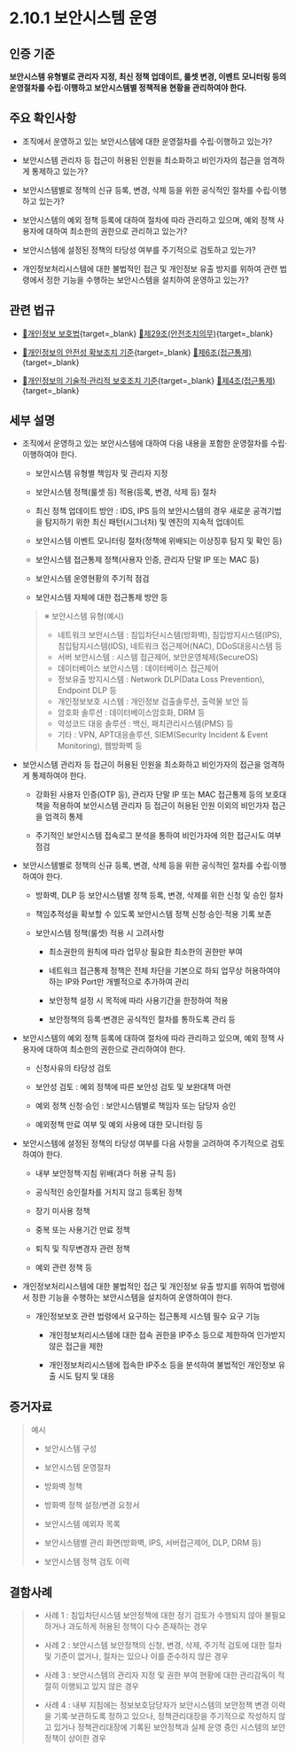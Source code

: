 # 2.10.1 보안시스템 운영

## 인증 기준

**보안시스템 유형별로 관리자 지정, 최신 정책 업데이트, 룰셋 변경, 이벤트 모니터링 등의 운영절차를 수립·이행하고 보안시스템별 정책적용 현황을 관리하여야 한다.**

## 주요 확인사항

- 조직에서 운영하고 있는 보안시스템에 대한 운영절차를 수립·이행하고 있는가?

- 보안시스템 관리자 등 접근이 허용된 인원을 최소화하고 비인가자의 접근을 엄격하게 통제하고 있는가?

- 보안시스템별로 정책의 신규 등록, 변경, 삭제 등을 위한 공식적인 절차를 수립·이행하고 있는가?

- 보안시스템의 예외 정책 등록에 대하여 절차에 따라 관리하고 있으며, 예외 정책 사용자에 대하여 최소한의 권한으로 관리하고 있는가?

- 보안시스템에 설정된 정책의 타당성 여부를 주기적으로 검토하고 있는가?

- 개인정보처리시스템에 대한 불법적인 접근 및 개인정보 유출 방지를 위하여 관련 법령에서 정한 기능을 수행하는 보안시스템을 설치하여 운영하고 있는가?

## 관련 법규

- [🔗개인정보 보호법](https://www.law.go.kr/법령/개인정보보호법/(20200805,16930,20200204)/제29조 "새 창에서 열기"){target=_blank} [🔗제29조(안전조치의무)](https://www.law.go.kr/법령/개인정보보호법/제29조 "새 창에서 열기"){target=_blank}

- [🔗개인정보의 안전성 확보조치 기준](https://www.law.go.kr/행정규칙/(개인정보보호위원회)개인정보의안전성확보조치기준/(2021-2,20210915)/제6조 "새 창에서 열기"){target=_blank} [🔗제6조(접근통제)](https://www.law.go.kr/행정규칙/(개인정보보호위원회)개인정보의안전성확보조치기준/제6조 "새 창에서 열기"){target=_blank}

- [🔗개인정보의 기술적·관리적 보호조치 기준](https://www.law.go.kr/행정규칙/(개인정보보호위원회)개인정보의기술적·관리적보호조치기준/(2021-3,20210915)/제4조 "새 창에서 열기"){target=_blank} [🔗제4조(접근통제)](https://www.law.go.kr/행정규칙/(개인정보보호위원회)개인정보의기술적·관리적보호조치기준/제4조 "새 창에서 열기"){target=_blank}

## 세부 설명

- 조직에서 운영하고 있는 보안시스템에 대하여 다음 내용을 포함한 운영절차를 수립·이행하여야 한다.

    - 보안시스템 유형별 책임자 및 관리자 지정

    - 보안시스템 정책(룰셋 등) 적용(등록, 변경, 삭제 등) 절차

    - 최신 정책 업데이트 방안 : IDS, IPS 등의 보안시스템의 경우 새로운 공격기법을 탐지하기 위한 최신 패턴(시그너처) 및 엔진의 지속적 업데이트

    - 보안시스템 이벤트 모니터링 절차(정책에 위배되는 이상징후 탐지 및 확인 등)

    - 보안시스템 접근통제 정책(사용자 인증, 관리자 단말 IP 또는 MAC 등)

    - 보안시스템 운영현황의 주기적 점검

    - 보안시스템 자체에 대한 접근통제 방안 등
    >
    > ※ 보안시스템 유형(예시)
    >
    > - 네트워크 보안시스템 : 침입차단시스템(방화벽), 침입방지시스템(IPS), 침입탐지시스템(IDS), 네트워크 접근제어(NAC), DDoS대응시스템 등
    > - 서버 보안시스템 : 시스템 접근제어, 보안운영체제(SecureOS)
    > - 데이터베이스 보안시스템 : 데이터베이스 접근제어
    > - 정보유출 방지시스템 : Network DLP(Data Loss Prevention), Endpoint DLP 등
    > - 개인정보보호 시스템 : 개인정보 검출솔루션, 출력물 보안 등
    > - 암호화 솔루션 : 데이터베이스암호화, DRM 등
    > - 악성코드 대응 솔루션 : 백신, 패치관리시스템(PMS) 등
    > - 기타 : VPN, APT대응솔루션, SIEM(Security Incident & Event Monitoring), 웹방화벽 등

- 보안시스템 관리자 등 접근이 허용된 인원을 최소화하고 비인가자의 접근을 엄격하게 통제하여야 한다.

    - 강화된 사용자 인증(OTP 등), 관리자 단말 IP 또는 MAC 접근통제 등의 보호대책을 적용하여 보안시스템 관리자 등 접근이 허용된 인원 이외의 비인가자 접근을 엄격히 통제

    - 주기적인 보안시스템 접속로그 분석을 통하여 비인가자에 의한 접근시도 여부 점검

- 보안시스템별로 정책의 신규 등록, 변경, 삭제 등을 위한 공식적인 절차를 수립·이행하여야 한다.

    - 방화벽, DLP 등 보안시스템별 정책 등록, 변경, 삭제를 위한 신청 및 승인 절차

    - 책임추적성을 확보할 수 있도록 보안시스템 정책 신청·승인·적용 기록 보존

    - 보안시스템 정책(룰셋) 적용 시 고려사항

        - 최소권한의 원칙에 따라 업무상 필요한 최소한의 권한만 부여

        - 네트워크 접근통제 정책은 전체 차단을 기본으로 하되 업무상 허용하여야 하는 IP와 Port만 개별적으로 추가하여 관리

        - 보안정책 설정 시 목적에 따라 사용기간을 한정하여 적용

        - 보안정책의 등록·변경은 공식적인 절차를 통하도록 관리 등

- 보안시스템의 예외 정책 등록에 대하여 절차에 따라 관리하고 있으며, 예외 정책 사용자에 대하여 최소한의 권한으로 관리하여야 한다.

    - 신청사유의 타당성 검토

    - 보안성 검토 : 예외 정책에 따른 보안성 검토 및 보완대책 마련

    - 예외 정책 신청·승인 : 보안시스템별로 책임자 또는 담당자 승인

    - 예외정책 만료 여부 및 예외 사용에 대한 모니터링 등

- 보안시스템에 설정된 정책의 타당성 여부를 다음 사항을 고려하여 주기적으로 검토하여야 한다.

    - 내부 보안정책·지침 위배(과다 허용 규칙 등)

    - 공식적인 승인절차를 거치지 않고 등록된 정책

    - 장기 미사용 정책

    - 중복 또는 사용기간 만료 정책

    - 퇴직 및 직무변경자 관련 정책

    - 예외 관련 정책 등

- 개인정보처리시스템에 대한 불법적인 접근 및 개인정보 유출 방지를 위하여 법령에서 정한 기능을 수행하는 보안시스템을 설치하여 운영하여야 한다.

    - 개인정보보호 관련 법령에서 요구하는 접근통제 시스템 필수 요구 기능

        - 개인정보처리시스템에 대한 접속 권한을 IP주소 등으로 제한하여 인가받지 않은 접근을 제한

        - 개인정보처리시스템에 접속한 IP주소 등을 분석하여 불법적인 개인정보 유출 시도 탐지 및 대응

## 증거자료

> 예시
>
> - 보안시스템 구성
>
> - 보안시스템 운영절차
>
> - 방화벽 정책
>
> - 방화벽 정책 설정/변경 요청서
>
> - 보안시스템 예외자 목록
>
> - 보안시스템별 관리 화면(방화벽, IPS, 서버접근제어, DLP, DRM 등)
>
> - 보안시스템 정책 검토 이력

## 결함사례

> - 사례 1 : 침입차단시스템 보안정책에 대한 정기 검토가 수행되지 않아 불필요하거나 과도하게 허용된 정책이 다수 존재하는 경우
>
> - 사례 2 : 보안시스템 보안정책의 신청, 변경, 삭제, 주기적 검토에 대한 절차 및 기준이 없거나, 절차는 있으나 이를 준수하지 않은 경우
>
> - 사례 3 : 보안시스템의 관리자 지정 및 권한 부여 현황에 대한 관리감독이 적절히 이행되고 있지 않은 경우
>
> - 사례 4 : 내부 지침에는 정보보호담당자가 보안시스템의 보안정책 변경 이력을 기록·보관하도록 정하고 있으나, 정책관리대장을 주기적으로 작성하지 않고 있거나 정책관리대장에 기록된 보안정책과 실제 운영 중인 시스템의 보안정책이 상이한 경우
